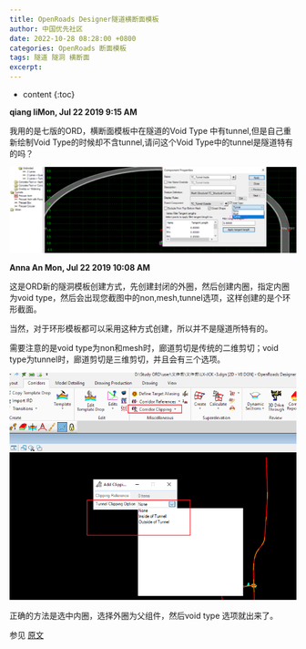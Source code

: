 ```yaml
---
title: OpenRoads Designer隧道横断面模板
author: 中国优先社区
date: 2022-10-28 08:28:00 +0800
categories: OpenRoads 断面模板
tags: 隧道 隧洞 横断面
excerpt: 
---
```

* content
{:toc}

**qiang liMon, Jul 22 2019 9:15 AM**

我用的是七版的ORD，横断面模板中在隧道的Void  Type 中有tunnel,但是自己重新绘制Void Type的时候却不含tunnel,请问这个Void Type中的tunnel是隧道特有的吗？

![](/img/2022/2022-10-28-08-32-10.png)

**Anna An Mon, Jul 22 2019 10:08 AM**

这是ORD新的隧洞模板创建方式，先创建封闭的外圈，然后创建内圈，指定内圈为void type，然后会出现您截图中的non,mesh,tunnel选项，这样创建的是个环形截面。

当然，对于环形模板都可以采用这种方式创建，所以并不是隧道所特有的。

需要注意的是void type为non和mesh时，廊道剪切是传统的二维剪切；void type为tunnel时，廊道剪切是三维剪切，并且会有三个选项。

![](/img/2022/2022-10-28-08-32-24.png)

正确的方法是选中内圈，选择外圈为父组件，然后void type 选项就出来了。

参见 [原文](https://communities.bentley.com/communities/other_communities/chinafirst/f/openroads-powercivil-bridgemaster/182827/ord)